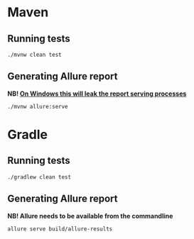 # Maven

## Running tests
```shell
./mvnw clean test
```

## Generating Allure report
**NB! [On Windows this will leak the report serving processes](https://github.com/allure-framework/allure-java/issues/836)**

```shell
./mvnw allure:serve
```

# Gradle

## Running tests
```shell
./gradlew clean test
```

## Generating Allure report
**NB! Allure needs to be available from the commandline**

```shell
allure serve build/allure-results
```